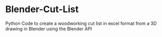 # Blender-Cut-List
Python Code to create a woodworking cut list in excel format from a 3D drawing in Blender using the Blender API
